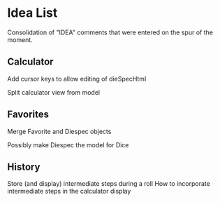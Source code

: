 Idea List
=========
Consolidation of "IDEA" comments that were entered on the spur of the moment.

Calculator
----------
Add cursor keys to allow editing of dieSpecHtml

Split calculator view from model

Favorites
---------
Merge Favorite and Diespec objects

Possibly make Diespec the model for Dice

History
-------
Store (and display) intermediate steps during a roll
How to incorporate intermediate steps in the calculator display
